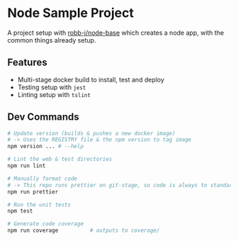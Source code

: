 # Node Sample Project

A project setup with [robb-j/node-base](https://github.com/robb-j/node-base/) which creates a node app, with the common things already setup.

## Features

- Multi-stage docker build to install, test and deploy
- Testing setup with `jest`
- Linting setup with `tslint`

## Dev Commands

```bash
# Update version (builds & pushes a new docker image)
# -> Uses the REGISTRY file & the npm version to tag image
npm version ... # --help

# Lint the web & test directories
npm run lint

# Manually format code
# -> This repo runs prettier on git-stage, so code is always to standard
npm run prettier

# Run the unit tests
npm test

# Generate code coverage
npm run coverage          # outputs to coverage/
```
